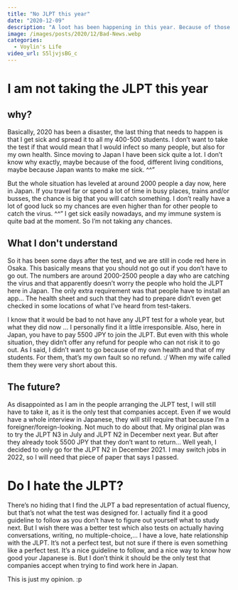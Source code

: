 ```yaml
---
title: "No JLPT this year"
date: "2020-12-09"
description: "A loot has been happening in this year. Because of those things, I won't be taken the JLPT this year. It can't be helped."
image: /images/posts/2020/12/Bad-News.webp
categories:
  - Voylin's Life
video_url: S5ljvjsBG_c
---
```

# I am not taking the JLPT this year
## why?

Basically, 2020 has been a disaster, the last thing that needs to happen is that I get sick and spread it to all my 400-500 students. I don’t want to take the test if that would mean that I would infect so many people, but also for my own health. Since moving to Japan I have been sick quite a lot. I don’t know why exactly, maybe because of the food, different living conditions, maybe because Japan wants to make me sick. ^^”

But the whole situation has leveled at around 2000 people a day now, here in Japan. If you travel far or spend a lot of time in busy places, trains and/or busses, the chance is big that you will catch something. I don’t really have a lot of good luck so my chances are even higher than for other people to catch the virus. ^^” I get sick easily nowadays, and my immune system is quite bad at the moment. So I’m not taking any chances.

## What I don't understand

So it has been some days after the test, and we are still in code red here in Osaka. This basically means that you should not go out if you don’t have to go out. The numbers are around 2000-2500 people a day who are catching the virus and that apparently doesn’t worry the people who hold the JLPT here in Japan. The only extra requirement was that people have to install an app… The health sheet and such that they had to prepare didn’t even get checked in some locations of what I’ve heard from test-takers.

I know that it would be bad to not have any JLPT test for a whole year, but what they did now … I personally find it a little irresponsible. Also, here in Japan, you have to pay 5500 JPY to join the JLPT. But even with this whole situation, they didn’t offer any refund for people who can not risk it to go out. As I said, I didn’t want to go because of my own health and that of my students. For them, that’s my own fault so no refund. :/ When my wife called them they were very short about this.

## The future?

As disappointed as I am in the people arranging the JLPT test, I will still have to take it, as it is the only test that companies accept. Even if we would have a whole interview in Japanese, they will still require that because I’m a foreigner/foreign-looking. Not much to do about that. My original plan was to try the JLPT N3 in July and JLPT N2 in December next year. But after they already took 5500 JPY that they don’t want to return… Well yeah, I decided to only go for the JLPT N2 in December 2021. I may switch jobs in 2022, so I will need that piece of paper that says I passed.

# Do I hate the JLPT?

There’s no hiding that I find the JLPT a bad representation of actual fluency, but that’s not what the test was designed for. I actually find it a good guideline to follow as you don’t have to figure out yourself what to study next. But I wish there was a better test which also tests on actually having conversations, writing, no multiple-choice,… I have a love, hate relationship with the JLPT. It’s not a perfect test, but not sure if there is even something like a perfect test. It’s a nice guideline to follow, and a nice way to know how good your Japanese is. But I don’t think it should be the only test that companies accept when trying to find work here in Japan.

This is just my opinion. :p
